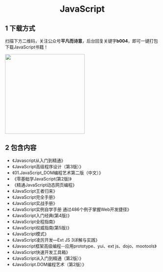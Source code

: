 <h1 align="center">JavaScript</h1>

## 1 下载方式

扫描下方二维码，关注公众号**平凡而诗意**，后台回复关键字**b004**，即可一键打包下载JavaScript书籍！

<img src="https://s1.ax1x.com/2022/07/10/jsCAdH.jpg" width="260" height="260" align=center></img>

## 2 包含内容

- 《Javascript从入门到精通》
- 《JavaScript高级程序设计（第3版）》
- 《01.JavaScript_DOM编程艺术第二版（中文）》
- 《零基础学JavaScript(第2版)》
- 《精通JavaScript动态网页编程》
- 《JavaScript王者归来》
- 《JavaScript完全手册》
- 《JavaScript实战手册》
- 《JavaScript实例自学手册 通过486个例子掌握Web开发捷径》
- 《JavaScript入门经典(第4版)》
- 《JavaScript全程指南》
- 《JavaScript权威指南(第5版)》
- 《JavaScript模式》
- 《JavaScript凌厉开发—Ext JS 3详解与实践》
- 《Javascript框架高级编程--应用prototype、yui、ext js、dojo、mootools》
- 《JavaScript快速开发工具箱》
- 《JavaScript从入门到精通（第2版）》
- 《JavaScript.DOM编程艺术（第2版）》